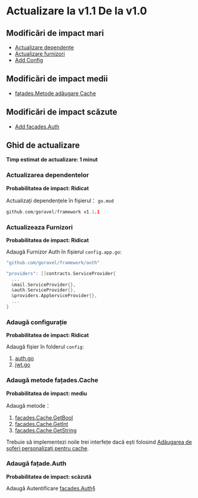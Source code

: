 # Actualizare la v1.1 De la v1.0

## Modificări de impact mari

- [Actualizare dependențe](#updating-dependencies)
- [Actualizare furnizori](#update-providers)
- [Add Config](#add-config)

## Modificări de impact medii

- [fațades.Metode adăugare Cache](#facades-cache-add-methods)

## Modificări de impact scăzute

- [Add facades.Auth](#add-facades-auth)

## Ghid de actualizare

**Timp estimat de actualizare: 1 minut**

### Actualizarea dependentelor

**Probabilitatea de impact: Ridicat**

Actualizați dependențele în fișierul： `go.mod`

```go
github.com/goravel/framework v1.1.1
```

### Actualizeaza Furnizori

**Probabilitatea de impact: Ridicat**

Adaugă Furnizor Auth în fișierul `config.app.go`:

```go
"github.com/goravel/framework/auth"

"providers": []contracts.ServiceProvider{
  ...
  &mail.ServiceProvider{},
  &auth.ServiceProvider{},
  &providers.AppServiceProvider{},
  ...
}
```

### Adaugă configurație

**Probabilitatea de impact: Ridicat**

Adaugă fișier în folderul `config`:

1. [auth.go](https://github.com/goravel/goravel/blob/v1.1.1/config/auth.go)
2. [jwt.go](https://github.com/goravel/goravel/blob/v1.1.1/config/jwt.go)

### Adaugă metode fațades.Cache

**Probabilitatea de impact: mediu**

Adaugă metode：

1. [facades.Cache.GetBool](https://github.com/goravel/framework/blob/87c7fa9b95e45fcf4f88a502f1a1adc213527ae1/contracts/cache/store.go#L9)
2. [facades.Cache.GetInt](https://github.com/goravel/framework/blob/87c7fa9b95e45fcf4f88a502f1a1adc213527ae1/contracts/cache/store.go#L10)
3. [facades.Cache.GetString](https://github.com/goravel/framework/blob/87c7fa9b95e45fcf4f88a502f1a1adc213527ae1/contracts/cache/store.go#L11)

Trebuie să implementezi noile trei interfețe dacă ești
folosind [Adăugarea de șoferi personalizați pentru cache](../advanced/cache#adding-custom-cache-drivers).

### Adaugă fațade.Auth

**Probabilitatea de impact: scăzută**

Adaugă Autentificare [facades.Auth](../security/authentication)§
